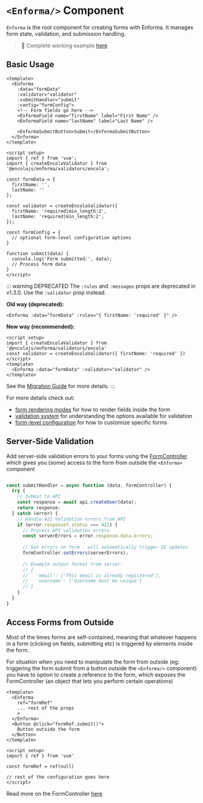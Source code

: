 # `<Enforma/>` Component

<TabNav :items="[
{ label: 'Usage', link: '/field-forms/enforma-form' },
{ label: 'API', link: '/field-forms/enforma-form_api' },
{ label: 'FormController API', link: '/field-forms/enforma-form-controller_api' },
]" />

`Enforma` is the root component for creating forms with Enforma. It manages form state, validation, and submission handling.

> :notebook_with_decorative_cover: Complete working example [here](/examples/fields.md)

## Basic Usage

```vue
<template>
  <Enforma
    :data="formData"
    :validator="validator"
    :submitHandler="submit"
    :config="formConfig">
    <!-- Form fields go here -->
    <EnformaField name="firstName" label="First Name" />
    <EnformaField name="lastName" label="Last Name" />

    <EnformaSubmitButton>Submit</EnformaSubmitButton>
  </Enforma>
</template>

<script setup>
import { ref } from 'vue';
import { createEncolaValidator } from '@encolajs/enforma/validators/encola';

const formData = {
  firstName: '',
  lastName: ''
};

const validator = createEncolaValidator({
  firstName: 'required|min_length:2',
  lastName: 'required|min_length:2',
});

const formConfig = {
  // optional form-level configuration options
}

function submit(data) {
  console.log('Form submitted:', data);
  // Process form data
}
</script>
```

::: warning DEPRECATED
The `:rules` and `:messages` props are deprecated in v1.3.0. Use the `:validator` prop instead.

**Old way (deprecated):**
```vue
<Enforma :data="formData" :rules="{ firstName: 'required' }" />
```

**New way (recommended):**
```vue
<script setup>
import { createEncolaValidator } from '@encolajs/enforma/validators/encola'
const validator = createEncolaValidator({ firstName: 'required' })
</script>
<template>
  <Enforma :data="formData" :validator="validator" />
</template>
```

See the [Migration Guide](/migration-guide-1_3) for more details.
:::

For more details check out:
- [form rendering modes](/core-concepts/rendering-modes.md) for how to render fields inside the form
- [validation system](/core-concepts/validation.md) for understanding the options available for validation
- [form-level configuration](/core-concepts/configuration.md) for how to customize specific forms

## Server-Side Validation

Add server-side validation errors to your forms using the [FormController](enforma-form-controller_api.md) which gives you (some) access to the form from outside the `<Enforma>` component 

```javascript

const submitHandler = async function (data, formController) {
  try {
    // Submit to API
    const response = await api.createUser(data);
    return response;
  } catch (error) {
    // Handle 422 Validation errors from API
    if (error.response?.status === 422) {
      // Process API validation errors
      const serverErrors = error.response.data.errors;
      
      // Set errors on form - will automatically trigger UI updates
      formController.setErrors(serverErrors);
      
      // Example output format from server:
      // {
      //   'email': ['This email is already registered'],
      //   'username': ['Username must be unique']
      // }
    }
  }
}
```

## Access Forms from Outside

Most of the times forms are self-contained, meaning that whatever happens in a form (clicking on fields, submitting etc) is triggered by elements inside the form.

For situation when you need to manipulate the form from outside (eg: triggering the form submit from a button outside the `<Enforma/>` component) you have to option to create a reference to the form, which exposes the FormController (an object 
that lets you perform certain operations)

```vue {3,15}
<template>
  <Enforma 
    ref="formRef"
    ... rest of the props
    >
  </Enforma>
  <Button @click="formRef.submit()">
    Button outside the form
  </Button>
</template>

<script setup>
import { ref } from 'vue'

const formRef = ref(null)

// rest of the configuration goes here
</script>
```

Read more on the FormController [here](enforma-form-controller_api.md)
